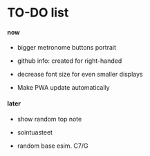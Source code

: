 # TO-DO list

#### now

- bigger metronome buttons portrait

- github info: created for right-handed

- decrease font size for even smaller displays

- Make PWA update automatically

#### later

- show random top note

- sointuasteet

- random base esim. C7/G
